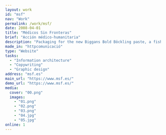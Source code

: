 ```yaml
---
layout: work
id: "msf"
nav: "Work"
permalink: /work/msf/
date: 2008-04-01
title: "Médicos Sin Fronteras"
brief: "Acción médico-humanitaria"
description: "Packaging for the new Biggans Bold Böckling paste, a fish paste made of smoked herring. Biggans is a small family owned company who has been serving their culinary delicacies to the Swedes since 1952."
made_in: "httpcomunicació"
type: "Website"
tasks:
  - "Information architecture"
  - "Copywriting"
  - "Graphic design"
address: "msf.es"
main_url: "https://www.msf.es/"
demo_url: "https://www.msf.es/"
media:
  cover: "00.png"
  images:
    - "01.png"
    - "02.png"
    - "03.png"
    - "04.jpg"
    - "05.jpg"
online: 1
---
```

